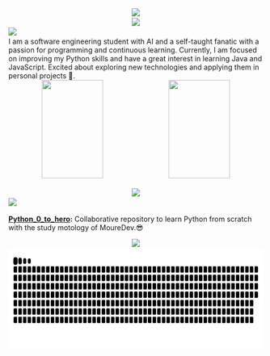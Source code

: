 <div align="center">
  <img src="https://readme-typing-svg.herokuapp.com/?font=Indie+Flower&color=468b56&size=35&center=true&vCenter=true&width=1000&duration=4000&lines=Welcome!;I'm+Julian+Burga;" />
</div>

<div align='center'>
    <img src="https://capsule-render.vercel.app/api?type=venom&color=468b56&&height=300&section=header&text=Julian%20Burga&fontSize=90&animation=fadeIn&fontAlignY=38&desc=Programmer!&descAlignY=51&descAlign=62"/>
</div>

<div >
  <img src="https://readme-typing-svg.herokuapp.com/?font=Indie+Flower&color=468b56&size=35&vCenter=true&repeat=false&width=1000&duration=3000&lines=👨‍💻+About+Me;" />
</div>
I am a software engineering student with AI and a self-taught fanatic with a passion for programming and continuous learning. Currently, I am focused on improving my Python skills and have a great interest in learning Java and JavaScript. Excited about exploring new technologies and applying them in personal projects 🤖.

<div align="center">
  <!--Git status-->
  <picture>
  <source srcset="https://github-readme-stats.vercel.app/api?username=julianb0315&show_icons=true&theme=dark"
    media="(prefers-color-scheme: dark)"/>
  <source srcset="https://github-readme-stats.vercel.app/api?username=julianb0315&show_icons=true"
    media="(prefers-color-scheme: light), (prefers-color-scheme: no-preference)"/>
  <img width="49%" height="195px" src="https://github-readme-stats.vercel.app/api?username=julianb0315&show_icons=true" />
</picture>
  <!--Learn-->
  <picture>
  <source srcset="https://github-readme-stats.vercel.app/api/top-langs/?username=julianb0315&theme=dark"
    media="(prefers-color-scheme: dark)"/>
  <source srcset="https://github-readme-stats.vercel.app/api/top-langs/?username=julianb0315&show_icons=true"
    media="(prefers-color-scheme: light), (prefers-color-scheme: no-preference)"/>
  <img width="49%" height="195px" src="https://github-readme-stats.vercel.app/api/top-langs/username=julianb0315&show_icons=true" />
</picture>
</div>
<br>
<div align="center">
    <img src="https://skillicons.dev/icons?i=python,java,javascript,html,css,mysql,sqlite&theme=dark">
</div>

<div >
  <img src="https://readme-typing-svg.herokuapp.com/?font=Indie+Flower&color=468b56&size=35&vCenter=true&width=1000&repeat=false&duration=3000&lines=🌟+Featured+Projects;" />
</div>

**[Python_0_to_hero](https://github.com/JulianB0315/Python_0_to_hero):** Collaborative repository to learn Python from scratch with the study motology of MoureDev.😎
<div align="center">
<picture>
  <!--Estadisticas de contribuciones-->
  <img height="250px"src="https://github-readme-activity-graph.vercel.app/graph?username=julianb0315&bg_color=141415&color=ffffff&line=d8d9d8&point=468c56&hide_border=true"/>
</picture>
  <!--Gusano de commit-->
<picture>
  <source media="(prefers-color-scheme: dark)" srcset="https://raw.githubusercontent.com/julianb0315/julianb0315/output/github-contribution-grid-snake-dark.svg" />
  <source media="(prefers-color-scheme: light)" srcset="https://raw.githubusercontent.com/julianb0315/julianb0315/output/github-contribution-grid-snake.svg" />
  <img height="200px"alt="github-snake" src="https://raw.githubusercontent.com/julianb0315/julianb0315/output/github-contribution-grid-snake.svg" />
</picture>
</div>
